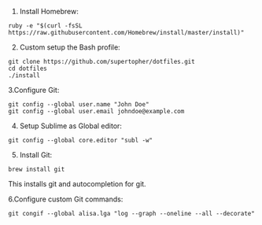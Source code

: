 1. Install Homebrew:

```shell
ruby -e "$(curl -fsSL https://raw.githubusercontent.com/Homebrew/install/master/install)"
```

2. Custom setup the Bash profile:

```shell
git clone https://github.com/supertopher/dotfiles.git
cd dotfiles
./install
```

3.Configure Git:

```shell
git config --global user.name "John Doe"
git config --global user.email johndoe@example.com
```

4. Setup Sublime as Global editor:

```shell
git config --global core.editor "subl -w"
```

5. Install Git:

```shell
brew install git
```
This installs git and autocompletion for git.

6.Configure custom Git commands:

```shell
git congif --global alisa.lga "log --graph --oneline --all --decorate"
```
